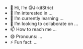- 👋 Hi, I’m @J-kitStrict
- 👀 I’m interested in ...
- 🌱 I’m currently learning ...
- 💞️ I’m looking to collaborate on ...
- 📫 How to reach me ...
- 😄 Pronouns: ...
- ⚡ Fun fact: ...

<!---
J-kitStrict/J-kitStrict is a ✨ special ✨ repository because its `README.md` (this file) appears on your GitHub profile.
You can click the Preview link to take a look at your changes.
--->
